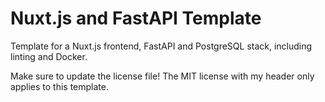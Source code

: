 # Nuxt.js and FastAPI Template

Template for a Nuxt.js frontend, FastAPI and PostgreSQL stack, including linting and Docker.

Make sure to update the license file! The MIT license with my header only applies to this template.
